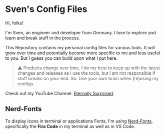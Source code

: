 # Sven's Config Files

Hi, folks!

I'm Sven, an engineer and developer from Germany. I love to explore and learn and break stuff in the process.

This Repository contains my personal config files for various tools. It will grow over time and potentially become more specific to me and less useful to you. But I guess you can build upon what I put here.

> :warning: Products change over time. I do my best to keep up with the latest changes and releases as I use the tools, but I am not responsible if stuff breaks on your end. So: Use your own brain when (re)using my configs.

Check out my YouTube Channel: [Eternally Surprised](https://www.youtube.com/@EternallySurprised).

## Nerd-Fonts

To display icons in terminal or applications Fonts, I'm using [Nerd-Fonts](https://www.nerdfonts.com), specifically the **Fira Code** in my terminal as well as in VS Code.
